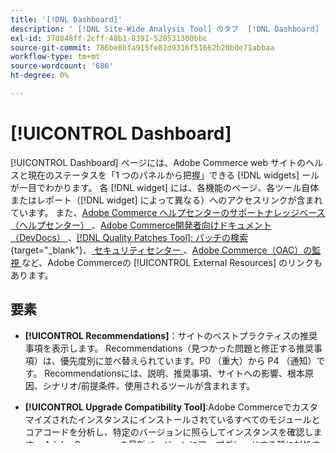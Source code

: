 ```yaml
---
title: '[!DNL Dashboard]'
description: ' [!DNL Site-Wide Analysis Tool] のタブ  [!DNL Dashboard]  要素、使用するタイミング、メリット、ベストプラクティスについて説明します。'
exl-id: 37d848ff-2cff-48b1-8391-520531300bbc
source-git-commit: 786be8bfa915fe82d9316f51662b20bde71abbaa
workflow-type: tm+mt
source-wordcount: '686'
ht-degree: 0%

---
```


# [!UICONTROL Dashboard]

[!UICONTROL Dashboard] ページには、Adobe Commerce web サイトのヘルスと現在のステータスを「1 つのパネルから把握」できる [!DNL widgets] ールが一目でわかります。 各 [!DNL widget] には、各機能のページ、各ツール自体またはレポート（[!DNL widget] によって異なる）へのアクセスリンクが含まれています。
また、[Adobe Commerce ヘルプセンターのサポートナレッジベース（ヘルプセンター） ](https://experienceleague.adobe.com/docs/commerce-knowledge-base/kb/overview.html)、[Adobe Commerce開発者向けドキュメント（DevDocs） ](https://developer.adobe.com/commerce/docs/)、[[!DNL Quality Patches Tool]: パッチの検索 ](https://experienceleague.adobe.com/tools/commerce-quality-patches/index.html){target="_blank"}、[ セキュリティセンター ](https://helpx.adobe.com/security.html)、[Adobe Commerce（OAC）の監視 ](https://experienceleague.adobe.com/docs/commerce-operations/tools/observation-for-adobe-commerce/intro.html) など、Adobe Commerceの [!UICONTROL External Resources] のリンクもあります。

## 要素

* **[!UICONTROL Recommendations]**：サイトのベストプラクティスの推奨事項を表示します。 Recommendations（見つかった問題と修正する推奨事項）は、優先度別に並べ替えられています。P0 （重大）から P4 （通知）です。
Recommendationsには、説明、推奨事項、サイトへの影響、根本原因、シナリオ/前提条件、使用されるツールが含まれます。

* **[!UICONTROL Upgrade Compatibility Tool]**:Adobe Commerceでカスタマイズされたインスタンスにインストールされているすべてのモジュールとコアコードを分析し、特定のバージョンに照らしてインスタンスを確認します。 Adobe Commerceの最新バージョンにアップグレードする前に対処する必要がある重要な問題、エラー、警告のリストを返します。 また、Adobe Commerceの新しいバージョンにアップグレードする前に、コードで修正する必要がある潜在的な問題も特定します。
[!UICONTROL Upgrade Compatibility Tool] を使用すると、カスタマイズされた機能に対してコアコードがいつ変更されたかを特定できます。

* **[!UICONTROL Security Center Widget]**：サイトのセキュリティインサイトを表示します。
表示されるセキュリティ情報には、[ セキュリティRecommendationsのテクニカルバージョ  [!DNL Stack]  への準拠  [!DNL end of life (EOL)]](https://experienceleague.adobe.com/docs/commerce-operations/installation-guide/system-requirements.html), [Adobe Security Bulletin](https://helpx.adobe.com/security/security-bulletin.html), [Recommendations from the [!DNL Security Scan Tool]](https://experienceleague.adobe.com/docs/commerce-admin/systems/security/security-scan.html), and [[!DNL Site-Wide Analysis Tool]  ベストプラクティス ](https://experienceleague.adobe.com/docs/commerce-operations/tools/site-wide-analysis-tool/recommendations.html) が含まれます。<br>
[[!UICONTROL Security Scan Tool]](https://experienceleague.adobe.com/docs/commerce-admin/systems/security/security-scan.html) は、Adobe Commerce サイトのセキュリティリスクを監視します。 商店のマルウェアをプロアクティブかつ効率的に検出し、セキュリティ上のリスク、マルウェア、脅威がある場合は商店に通知し、Adobe Commerceのパッチやアップデートが見つからないかどうかを特定できます。

* **[!UICONTROL Extensions]**:Adobe Commerce インスタンスに現在インストールされている拡張機能を表示します。 [Adobe Commerce Marketplace](https://marketplace.magento.com/extensions.html) に一覧表示されている拡張機能に関する情報が、利用可能な場合は提供されています。

* **[!UICONTROL Alerts]**:Adobe Commerce インスタンスの最新の [!DNL New Relic Managed Alerts] を表示します。 [Adobe Commerceの管理アラート ](https://experienceleague.adobe.com/docs/commerce-knowledge-base/kb/support-tools/managed-alerts/managed-alerts-for-magento-commerce.html) および [New Relic サービスへのアクセス ](https://experienceleague.adobe.com/docs/commerce-knowledge-base/kb/faq/access-new-relic-services.html) について詳しくは、Adobe Commerce サポートナレッジベースを参照してください。

* **[!UICONTROL Non-recommended software in use]**:Adobe Commerceのバージョンに基づいて、Adobe Commerce インスタンスで現在使用されている非推奨ソフトウェアを表示します。 推奨されないソフトウェアの一覧は、[!UICONTROL Name]、[!UICONTROL Installed Version]、および [!UICONTROL Recommended Version] で示されています。

* **[!UICONTROL Recommended Patches]**：既にインストールされているパッチおよびAdobe Commerceのバージョンの両方に基づいて、推奨されるパッチの短いリストを表示します。 推奨されるパッチの完全なリストは、「**[!UICONTROL Patches]** 機能」タブにあります。このタブも [!DNL Site-Wide Analysis Tool] 内にあります。 パッチは、[[!DNL Quality Patches Tool]: Search for patches](https://experienceleague.adobe.com/tools/commerce-quality-patches/index.html){target="_blank"} で提供されます。 表示されるすべてのパッチは、現在のAdobe Commerce インスタンスと互換性があります。
Adobe Commerce インスタンスに表示するおすすめのパッチがない場合は、この [!DNL widget] が表示されます（**[!UICONTROL No Recommended Patches]**）。

## 使用するタイミング

**[!UICONTROL Dashboard]** のページは、サイト全体のヘルスの「全体像」を簡単に確認できるだけでなく、各 [!DNL widget] ージを通じてAdobe Commerce web サイトの特定のツール、レコメンデーション、レポートを表示およびアクセスできる、[!DNL Site-Wide Analysis Tool] の一目で確認できるコマンドセンターです。

## 利点

* [!UICONTROL Security Center]、[!UICONTROL Recommendations]、[!UICONTROL Extensions] および [!UICONTROL Security Scan] の [!DNL widgets] では、読みやすい色分けされたインタラクティブな円グラフを使用しています。グラフの凡例を横に並べ、中央にカウントの合計を表示して、各機能に含まれる [!UICONTROL Recommendations]、[!UICONTROL Extensions]、[!UICONTROL Security Scan Tool] の項目の数を示します。 [!UICONTROL Recommendations] グラフと [!UICONTROL Security Scan Tool] グラフは重要度で区切られています。 [!UICONTROL Extensions] は、現在のバージョン、古いバージョン、無効、不明の 4 つの分類に分かれています。

* 簡単 [!DNL New Relic Alerts] 説明やアラートが発生した期間など、最新のアラートが表示されます。

* [!UICONTROL Recommendations] と [!UICONTROL Extensions] は、**[!UICONTROL View All]** をクリックすると、各機能のデータの完全なページにアクセスで [!DNL widgets] ます。

* [!UICONTROL Security Scan Tool] の [!DNL widget] ウィンドウには **[!UICONTROL View Report]** のリンクがあり、[!UICONTROL Recommendations] のページに移動します。

* [!DNL Upgrade Compatibility Tool] の [!DNL widget] ウィンドウには「**[!UICONTROL Run Upgrade Scan]**」ボタンが表示されます。

## [!UICONTROL Dashboard] を使用する際のベストプラクティス

* 各 [!DNL widget] をクリックして、提供される詳細なデータにアクセスすると、web サイトのセキュリティ、ヘルス、推奨事項、ベストプラクティスに関するインサイトと理解の両方を得て、改善できます。

* [!UICONTROL Security Scan Tool] [!DNL widget] に移動して [[!UICONTROL View Report]] をクリックし、サイトの [!UICONTROL Recommendations] レポートを表示します。

* [!DNL External Resources] のリンクを使用して、詳細情報を参照したり、セキュリティパッチ、アップデート、ベストプラクティスを常に最新の状態に保ったり、[Adobe Commerce ヘルプセンターのサポートナレッジベース （ヘルプセンター） ](https://experienceleague.adobe.com/docs/commerce-knowledge-base/kb/overview.html)、[Adobe Commerce開発者向けドキュメント （DevDocs） ](https://developer.adobe.com/commerce/docs/)、&lbrace;[[!DNL Quality Patches Tool]: パッチを検索 ](https://experienceleague.adobe.com/tools/commerce-quality-patches/index.html){target="_blank"}、セキュリティセンター [&#128279;](https://helpx.adobe.com/security.html) 、および [Adobe Commerceの監視（OAC） ](https://experienceleague.adobe.com/docs/commerce-operations/tools/observation-for-adobe-commerce/intro.html) の情報を活用したりできます。
